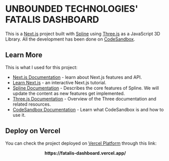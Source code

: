 # UNBOUNDED TECHNOLOGIES' FATALIS DASHBOARD

This is a [Next.js](https://nextjs.org/) project built with [Spline](https://spline.design/) using [Three.js](https://threejs.org/) as a JavaScript 3D Library. All the development has been done on [CodeSandbox](https://codesandbox.io/).

## Learn More

This is what I used for this project:

- [Next.js Documentation](https://nextjs.org/docs) - learn about Next.js features and API.
- [Learn Next.js](https://nextjs.org/learn) - an interactive Next.js tutorial.
- [Spline Documentation](https://docs.spline.design/) - Describes the core features of Spline. We will update the content as new features get implemented.
- [Three.js Documentation](https://threejs.org/docs/) - Overview of the Three documentation and related resources.
- [CodeSandbox Documentation](https://codesandbox.io/docs) - Learn what CodeSandbox is and how to use it.

## Deploy on Vercel

You can check the project deployed on [Vercel Platform](https://vercel.com/new?utm_medium=default-template&filter=next.js&utm_source=create-next-app&utm_campaign=create-next-app-readme) through this link:
<p align="center">
  <b>https://fatalis-dashboard.vercel.app/</b>
</p>
